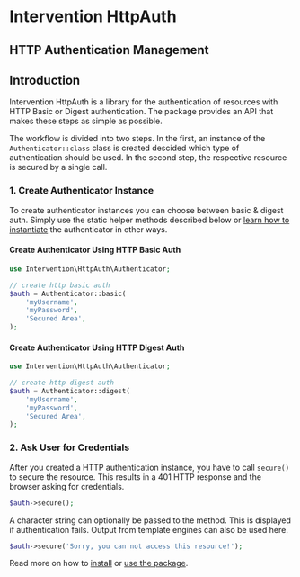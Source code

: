 # Intervention HttpAuth
## HTTP Authentication Management

## Introduction

Intervention HttpAuth is a library for the authentication of resources with
HTTP Basic or Digest authentication. The package provides an API that makes
these steps as simple as possible.

The workflow is divided into two steps. In the first, an instance of the
`Authenticator::class` class is created descided which type of authentication
should be used. In the second step, the respective resource is secured by a
single call.

### 1. Create Authenticator Instance

To create authenticator instances you can choose between basic & digest auth.
Simply use the static helper methods described below or [learn how to
instantiate](/v5/api/authenticator) the authenticator in other ways.

#### Create Authenticator Using HTTP Basic Auth

```php
use Intervention\HttpAuth\Authenticator;

// create http basic auth
$auth = Authenticator::basic(
    'myUsername',
    'myPassword',
    'Secured Area',
);
```

#### Create Authenticator Using HTTP Digest Auth

```php
use Intervention\HttpAuth\Authenticator;

// create http digest auth
$auth = Authenticator::digest(
    'myUsername',
    'myPassword',
    'Secured Area',
);
```

### 2. Ask User for Credentials

After you created a HTTP authentication instance, you have to call `secure()`
to secure the resource. This results in a 401 HTTP response and the browser
asking for credentials.

```php
$auth->secure();
```

A character string can optionally be passed to the method. This is displayed if
authentication fails. Output from template engines can also be used here.

```php
$auth->secure('Sorry, you can not access this resource!');
```

Read more on how to [install](/v5/introduction/installation) or [use the package](/v5/api/authenticator).
